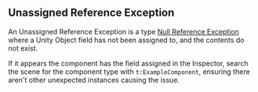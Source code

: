 ## Unassigned Reference Exception
An Unassigned Reference Exception is a type [Null Reference Exception](Null%20Reference%20Exception.md) where a Unity Object field has not been assigned to, and the contents do 
not exist.  

If it appears the component has the field assigned in the Inspector, search the scene for the component type with `t:ExampleComponent`, ensuring there aren't other unexpected instances causing the issue.